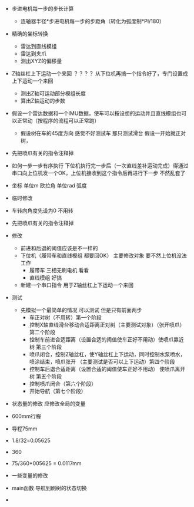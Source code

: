 - 步进电机每一步的步长计算
  - 连轴器半径*步进电机每一步的步距角（转化为弧度制\*PI/180）
- 精确的坐标转换
  - 雷达到直线模组
  - 雷达到夹爪
  - 测出XYZ的偏移量
- Z轴丝杠上下运动一个来回 ？？？？ 从下位机再搞一个指令好了，专门设置成 上下运动一个来回
  - 测出Z轴可运动部分模组长度
  - 算出Z轴运动的步数
- 假设一个雷达数据和一个IMU数据，使车可以按设想的运动并且直线模组也可以正常动（按程序的流程可以正常跑）
  - 假设树在车的45度方向  感觉不好测试车 那只测试滑台 假设一开始就正对树，
- 先把喷爪有关的指令注释掉
- 如何一步一步有序执行 下位机执行完一步后（一次直线差补运动完成）得通过串口向上位机发一个OK，上位机接收到这个指令后再进行下一步 不然乱套了
- 坐标 单位m 欧拉角 单位rad 弧度

- 临时修改
- 车转向角度先设为0 不用转
- 先把喷爪有关的指令注释掉

- 修改
  - 前进和后退的阈值应该是不一样的
  - 下位机（履带车和直线模组 都要回OK） 主要修改对象 要不然上位机没法工作
    - 履带车 三相无刷电机 看看
    - 直线模组 好搞
  - 新建一个串口指令 用于Z轴丝杠上下运动一个来回

- 测试
  - 先模拟一个最简单的情况 可以测试 但是只有前面两步
    - 车正对树（不用转）第一个阶段
    - 控制X轴直线滑台移动合适距离正对树（主要测试对象）（张开喷爪）第二个阶段
    - 控制车前进合适距离（设置合适的阈值使车正好不用动）使喷爪靠近树 第三个阶段
    - 喷爪闭合，控制Z轴丝杠，使Y轴丝杠上下运动，同时控制水泵喷水，喷涂结束，喷爪张开 （主要测试是否可以上下运动）第四个阶段
    - 控制车后退合适距离（设置合适的阈值使车正好不用动） 使喷爪离开树 第五个阶段
    - 控制喷爪闭合（第六个阶段）
    - 开始导航（第七个阶段）

- 状态量的修改 应修改全局的变量
- 600mm行程
- 导程75mm
- 1.8/32=0.05625
- 360
- 75/360*005625 = 0.0117mm
- 一些变量的修改
- main函数 导航到刷树的状态切换
- 
